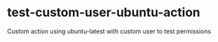 # test-custom-user-ubuntu-action
Custom action using ubuntu-latest with custom user to test permissions

